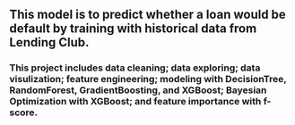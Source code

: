 ## This model is to predict whether a loan would be default by training with historical data from Lending Club. 

### This project includes data cleaning; data exploring; data visulization; feature engineering; modeling with DecisionTree, RandomForest, GradientBoosting, and  XGBoost; Bayesian Optimization with XGBoost; and feature importance with f-score.

